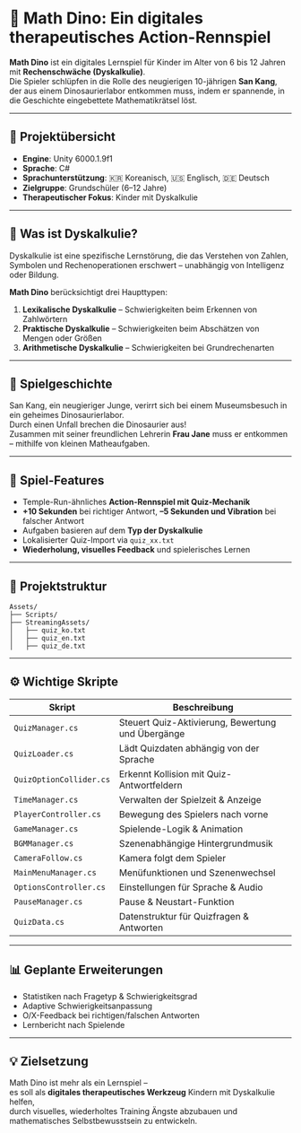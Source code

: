 
# 🦖 Math Dino: Ein digitales therapeutisches Action-Rennspiel

**Math Dino** ist ein digitales Lernspiel für Kinder im Alter von 6 bis 12 Jahren mit **Rechenschwäche (Dyskalkulie)**.  
Die Spieler schlüpfen in die Rolle des neugierigen 10-jährigen **San Kang**, der aus einem Dinosaurierlabor entkommen muss, indem er spannende, in die Geschichte eingebettete Mathematikrätsel löst.

---

## 🎯 Projektübersicht

- **Engine**: Unity 6000.1.9f1  
- **Sprache**: C#  
- **Sprachunterstützung**: 🇰🇷 Koreanisch, 🇺🇸 Englisch, 🇩🇪 Deutsch  
- **Zielgruppe**: Grundschüler (6–12 Jahre)  
- **Therapeutischer Fokus**: Kinder mit Dyskalkulie

---

## 🧠 Was ist Dyskalkulie?

Dyskalkulie ist eine spezifische Lernstörung, die das Verstehen von Zahlen, Symbolen und Rechenoperationen erschwert – unabhängig von Intelligenz oder Bildung.

**Math Dino** berücksichtigt drei Haupttypen:

1. **Lexikalische Dyskalkulie** – Schwierigkeiten beim Erkennen von Zahlwörtern  
2. **Praktische Dyskalkulie** – Schwierigkeiten beim Abschätzen von Mengen oder Größen  
3. **Arithmetische Dyskalkulie** – Schwierigkeiten bei Grundrechenarten

---

## 🧩 Spielgeschichte

San Kang, ein neugieriger Junge, verirrt sich bei einem Museumsbesuch in ein geheimes Dinosaurierlabor.  
Durch einen Unfall brechen die Dinosaurier aus!  
Zusammen mit seiner freundlichen Lehrerin **Frau Jane** muss er entkommen – mithilfe von kleinen Matheaufgaben.

---

## 🧪 Spiel-Features

- Temple-Run-ähnliches **Action-Rennspiel mit Quiz-Mechanik**  
- **+10 Sekunden** bei richtiger Antwort, **–5 Sekunden und Vibration** bei falscher Antwort  
- Aufgaben basieren auf dem **Typ der Dyskalkulie**  
- Lokalisierter Quiz-Import via `quiz_xx.txt`  
- **Wiederholung, visuelles Feedback** und spielerisches Lernen

---

## 📁 Projektstruktur

```
Assets/
├── Scripts/
├── StreamingAssets/
│   ├── quiz_ko.txt
│   ├── quiz_en.txt
│   ├── quiz_de.txt
```

---

## ⚙️ Wichtige Skripte

| Skript | Beschreibung |
|--------|--------------|
| `QuizManager.cs` | Steuert Quiz-Aktivierung, Bewertung und Übergänge |
| `QuizLoader.cs` | Lädt Quizdaten abhängig von der Sprache |
| `QuizOptionCollider.cs` | Erkennt Kollision mit Quiz-Antwortfeldern |
| `TimeManager.cs` | Verwalten der Spielzeit & Anzeige |
| `PlayerController.cs` | Bewegung des Spielers nach vorne |
| `GameManager.cs` | Spielende-Logik & Animation |
| `BGMManager.cs` | Szenenabhängige Hintergrundmusik |
| `CameraFollow.cs` | Kamera folgt dem Spieler |
| `MainMenuManager.cs` | Menüfunktionen und Szenenwechsel |
| `OptionsController.cs` | Einstellungen für Sprache & Audio |
| `PauseManager.cs` | Pause & Neustart-Funktion |
| `QuizData.cs` | Datenstruktur für Quizfragen & Antworten |

---

## 📊 Geplante Erweiterungen

- Statistiken nach Fragetyp & Schwierigkeitsgrad  
- Adaptive Schwierigkeitsanpassung  
- O/X-Feedback bei richtigen/falschen Antworten  
- Lernbericht nach Spielende

---

## 💡 Zielsetzung

Math Dino ist mehr als ein Lernspiel –  
es soll als **digitales therapeutisches Werkzeug** Kindern mit Dyskalkulie helfen,  
durch visuelles, wiederholtes Training Ängste abzubauen und mathematisches Selbstbewusstsein zu entwickeln.
